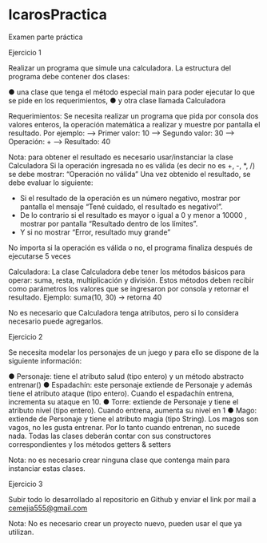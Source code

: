 # IcarosPractica

Examen parte práctica

Ejercicio 1

Realizar un programa que simule una calculadora.
La estructura del programa debe contener dos clases:

● una clase que tenga el método especial main para poder ejecutar lo que se pide en los requerimientos,
● y otra clase llamada Calculadora

Requerimientos:
Se necesita realizar un programa que pida por consola dos valores enteros, la operación matemática a realizar y muestre por pantalla el resultado. Por ejemplo:
–> Primer valor: 10
–> Segundo valor: 30
–> Operación: +
–> Resultado: 40

Nota: para obtener el resultado es necesario usar/instanciar la clase Calculadora
Si la operación ingresada no es válida (es decir no es +, -, *, /) se debe mostrar: “Operación no válida”
Una vez obtenido el resultado, se debe evaluar lo siguiente:

- Si el resultado de la operación es un número negativo, mostrar por pantalla el
mensaje “Tené cuidado, el resultado es negativo!”.
- De lo contrario si el resultado es mayor o igual a 0 y menor a 10000 , mostrar por
pantalla “Resultado dentro de los límites”.
- Y si no mostrar “Error, resultado muy grande”

No importa si la operación es válida o no, el programa finaliza después de ejecutarse 5 veces

Calculadora:
La clase Calculadora debe tener los métodos básicos para operar: suma, resta, multiplicación y división. Estos métodos deben recibir como parámetros los valores que se ingresaron por consola y retornar el resultado. Ejemplo:
suma(10, 30) -> retorna 40

No es necesario que Calculadora tenga atributos, pero si lo considera necesario puede agregarlos.

Ejercicio 2

Se necesita modelar los personajes de un juego y para ello se dispone de la siguiente información:

● Personaje: tiene el atributo salud (tipo entero) y un método abstracto entrenar() ● Espadachín: este personaje extiende de Personaje y además tiene el atributo ataque (tipo entero). Cuando el espadachín entrena, incrementa su ataque en 10. ● Torre: extiende de Personaje y tiene el atributo nivel (tipo entero). Cuando entrena, aumenta su nivel en 1
● Mago: extiende de Personaje y tiene el atributo magia (tipo String). Los magos son vagos, no les gusta entrenar. Por lo tanto cuando entrenan, no sucede nada.
Todas las clases deberán contar con sus constructores correspondientes y los métodos getters & setters

Nota: no es necesario crear ninguna clase que contenga main para instanciar estas clases.

Ejercicio 3

Subir todo lo desarrollado al repositorio en Github y enviar el link por mail a <cemejia555@gmail.com>

Nota: No es necesario crear un proyecto nuevo, pueden usar el que ya utilizan.
